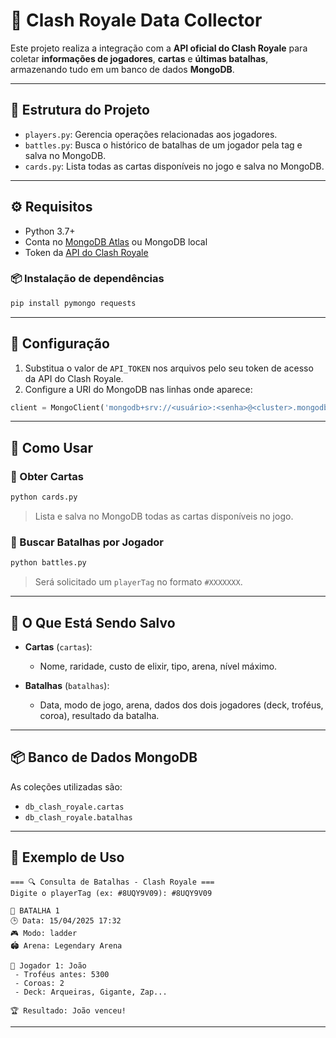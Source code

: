 
# 🏰 Clash Royale Data Collector

Este projeto realiza a integração com a **API oficial do Clash Royale** para coletar **informações de jogadores**, **cartas** e **últimas batalhas**, armazenando tudo em um banco de dados **MongoDB**.

---

## 📁 Estrutura do Projeto

- `players.py`: Gerencia operações relacionadas aos jogadores.
- `battles.py`: Busca o histórico de batalhas de um jogador pela tag e salva no MongoDB.
- `cards.py`: Lista todas as cartas disponíveis no jogo e salva no MongoDB.

---

## ⚙️ Requisitos

- Python 3.7+
- Conta no [MongoDB Atlas](https://www.mongodb.com/cloud/atlas) ou MongoDB local
- Token da [API do Clash Royale](https://developer.clashroyale.com/)

### 📦 Instalação de dependências

```bash
pip install pymongo requests
```

---

## 🔐 Configuração

1. Substitua o valor de `API_TOKEN` nos arquivos pelo seu token de acesso da API do Clash Royale.
2. Configure a URI do MongoDB nas linhas onde aparece:

```python
client = MongoClient('mongodb+srv://<usuário>:<senha>@<cluster>.mongodb.net/')
```

---

## 🚀 Como Usar

### 🔹 Obter Cartas

```bash
python cards.py
```
> Lista e salva no MongoDB todas as cartas disponíveis no jogo.

### 🔹 Buscar Batalhas por Jogador

```bash
python battles.py
```
> Será solicitado um `playerTag` no formato `#XXXXXXX`.

---

## 🧠 O Que Está Sendo Salvo

- **Cartas** (`cartas`):
  - Nome, raridade, custo de elixir, tipo, arena, nível máximo.

- **Batalhas** (`batalhas`):
  - Data, modo de jogo, arena, dados dos dois jogadores (deck, troféus, coroa), resultado da batalha.

---

## 📦 Banco de Dados MongoDB

As coleções utilizadas são:

- `db_clash_royale.cartas`
- `db_clash_royale.batalhas`

---

## 📌 Exemplo de Uso

```text
=== 🔍 Consulta de Batalhas - Clash Royale ===
Digite o playerTag (ex: #8UQY9V09): #8UQY9V09

🔹 BATALHA 1
🕒 Data: 15/04/2025 17:32
🎮 Modo: ladder
🏟 Arena: Legendary Arena

👤 Jogador 1: João
 - Troféus antes: 5300
 - Coroas: 2
 - Deck: Arqueiras, Gigante, Zap...

🏆 Resultado: João venceu!
```

---

